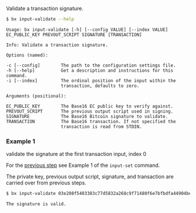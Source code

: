 Validate a transaction signature.
```sh
$ bx input-validate --help
```
```
Usage: bx input-validate [-h] [--config VALUE] [--index VALUE]           
EC_PUBLIC_KEY PREVOUT_SCRIPT SIGNATURE [TRANSACTION]                     

Info: Validate a transaction signature.                                  

Options (named):

-c [--config]        The path to the configuration settings file.        
-h [--help]          Get a description and instructions for this command.
-i [--index]         The ordinal position of the input within the        
                     transaction, defaults to zero.                      

Arguments (positional):

EC_PUBLIC_KEY        The Base16 EC public key to verify against.         
PREVOUT_SCRIPT       The previous output script used in signing.         
SIGNATURE            The Base16 Bitcoin signature to validate.           
TRANSACTION          The Base16 transaction. If not specified the        
                     transaction is read from STDIN.
```
### Example 1
validate the signature at the first transaction input, index 0

For the [previous step](bx-input-set#example-1) see Example 1 of the `input-set` command.

The private key, previous output script, signature, and transaction are carried over from previous steps.
```sh
$ bx input-validate 03e208f5403383c77d5832a268c9f71480f6e7bfbdfa44904becacfad66163ea31 "dup hash160 [ c564c740c6900b93afc9f1bdaef0a9d466adf6ee ] equalverify checksig" 30450221008f66d188c664a8088893ea4ddd9689024ea5593877753ecc1e9051ed58c15168022037109f0d06e6068b7447966f751de8474641ad2b15ec37f4a9d159b02af6817401 01000000017d01943c40b7f3d8a00a2d62fa1d560bf739a2368c180615b0a7937c0e883e7c000000006b4830450221008f66d188c664a8088893ea4ddd9689024ea5593877753ecc1e9051ed58c15168022037109f0d06e6068b7447966f751de8474641ad2b15ec37f4a9d159b02af68174012103e208f5403383c77d5832a268c9f71480f6e7bfbdfa44904becacfad66163ea31ffffffff01c8af0000000000001976a91458b7a60f11a904feef35a639b6048de8dd4d9f1c88ac00000000
```
```
The signature is valid.
```